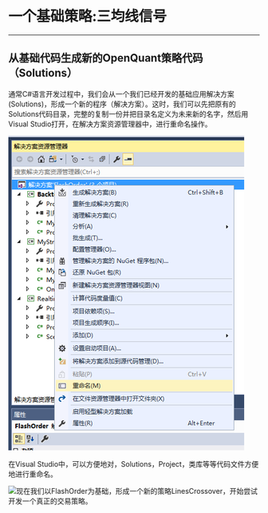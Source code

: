 # 一个基础策略:三均线信号

---

## 从基础代码生成新的OpenQuant策略代码（Solutions）

通常C\#语言开发过程中，我们会从一个我们已经开发的基础应用解决方案\(Solutions\)，形成一个新的程序（解决方案）。这时，我们可以先把原有的Solutions代码目录，完整的复制一份并把目录名定义为未来新的名字，然后用Visual Studio打开，在解决方案资源管理器中，进行重命名操作。

![](/assets/RenameYourSolutions.png)

在Visual Studio中，可以方便地对，Solutions，Project，类库等等代码文件方便地进行重命名。

![](/icons/icon_labtubeBlue.ico)现在我们以FlashOrder为基础，形成一个新的策略LinesCrossover，开始尝试开发一个真正的交易策略。







